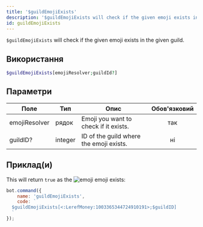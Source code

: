 ```yaml
---
title: '$guildEmojiExists'
description: '$guildEmojiExists will check if the given emoji exists in the given guild.'
id: guildEmojiExists
---
```


`$guildEmojiExists` will check if the given emoji exists in the given guild.

## Використання

```php
$guildEmojiExists[emojiResolver;guildId?]
```

## Параметри

| Поле          | Тип     | Опис                                    | Обов'язковий |
| ------------- | ------- | --------------------------------------- |:------------:|
| emojiResolver | рядок   | Emoji you want to check if it exists.   |     так      |
| guildID?      | integer | ID of the guild where the emoji exists. |      ні      |

## Приклад(и)

This will return `true` as the ![emoji](https://cdn.discordapp.com/emojis/1003365344724910191.webp?size=16&quality=lossless) emoji exists:

```javascript
bot.command({
    name: 'guildEmojiExists',
    code: `
  $guildEmojiExists[<:LerefMoney:1003365344724910191>;$guildID]
  `
});
```
